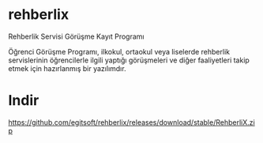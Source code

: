# rehberlix

Rehberlik Servisi Görüşme Kayıt Programı

Öğrenci Görüşme Programı, ilkokul, ortaokul veya liselerde rehberlik servislerinin öğrencilerle ilgili yaptığı görüşmeleri ve diğer faaliyetleri takip etmek için hazırlanmış bir yazılımdır. 

# Indir

https://github.com/egitsoft/rehberlix/releases/download/stable/RehberliX.zip

